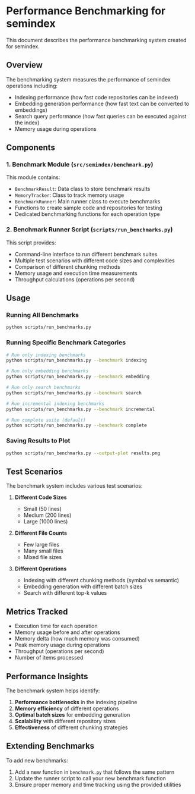 # Performance Benchmarking for semindex

This document describes the performance benchmarking system created for semindex.

## Overview

The benchmarking system measures the performance of semindex operations including:
- Indexing performance (how fast code repositories can be indexed)
- Embedding generation performance (how fast text can be converted to embeddings)
- Search query performance (how fast queries can be executed against the index)
- Memory usage during operations

## Components

### 1. Benchmark Module (`src/semindex/benchmark.py`)

This module contains:
- `BenchmarkResult`: Data class to store benchmark results
- `MemoryTracker`: Class to track memory usage
- `BenchmarkRunner`: Main runner class to execute benchmarks
- Functions to create sample code and repositories for testing
- Dedicated benchmarking functions for each operation type

### 2. Benchmark Runner Script (`scripts/run_benchmarks.py`)

This script provides:
- Command-line interface to run different benchmark suites
- Multiple test scenarios with different code sizes and complexities
- Comparison of different chunking methods
- Memory usage and execution time measurements
- Throughput calculations (operations per second)

## Usage

### Running All Benchmarks

```bash
python scripts/run_benchmarks.py
```

### Running Specific Benchmark Categories

```bash
# Run only indexing benchmarks
python scripts/run_benchmarks.py --benchmark indexing

# Run only embedding benchmarks
python scripts/run_benchmarks.py --benchmark embedding

# Run only search benchmarks
python scripts/run_benchmarks.py --benchmark search

# Run incremental indexing benchmarks
python scripts/run_benchmarks.py --benchmark incremental

# Run complete suite (default)
python scripts/run_benchmarks.py --benchmark complete
```

### Saving Results to Plot

```bash
python scripts/run_benchmarks.py --output-plot results.png
```

## Test Scenarios

The benchmark system includes various test scenarios:

1. **Different Code Sizes**
   - Small (50 lines)
   - Medium (200 lines)
   - Large (1000 lines)

2. **Different File Counts**
   - Few large files
   - Many small files
   - Mixed file sizes

3. **Different Operations**
   - Indexing with different chunking methods (symbol vs semantic)
   - Embedding generation with different batch sizes
   - Search with different top-k values

## Metrics Tracked

- Execution time for each operation
- Memory usage before and after operations
- Memory delta (how much memory was consumed)
- Peak memory usage during operations
- Throughput (operations per second)
- Number of items processed

## Performance Insights

The benchmark system helps identify:

1. **Performance bottlenecks** in the indexing pipeline
2. **Memory efficiency** of different operations
3. **Optimal batch sizes** for embedding generation
4. **Scalability** with different repository sizes
5. **Effectiveness** of different chunking strategies

## Extending Benchmarks

To add new benchmarks:
1. Add a new function in `benchmark.py` that follows the same pattern
2. Update the runner script to call your new benchmark function
3. Ensure proper memory and time tracking using the provided utilities